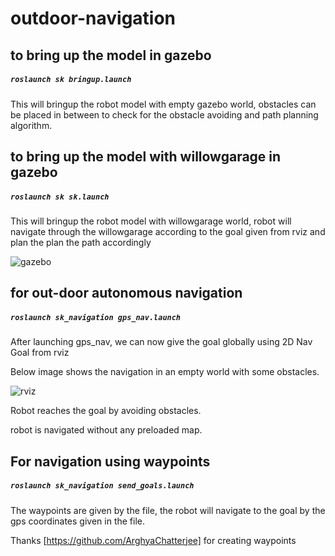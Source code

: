 # outdoor-navigation

## to bring up the model in gazebo 


##### `roslaunch sk bringup.launch`

This will bringup the robot model with empty gazebo world, obstacles can be placed in between to check for the obstacle avoiding and path planning algorithm.


## to bring up the model with willowgarage in gazebo 

##### `roslaunch sk sk.launch`

This will bringup the robot model with willowgarage world, robot will navigate through the willowgarage according to the goal given from rviz and plan the plan the path accordingly

![gazebo](https://github.com/mohdwaseem27/outdoor-navigation/blob/master/docs/pic0.png) 



## for out-door autonomous navigation


##### `roslaunch sk_navigation gps_nav.launch`


After launching gps_nav, we can now give the goal globally using 2D Nav Goal from rviz

Below image shows the navigation in an empty world with some obstacles.

![rviz](https://github.com/mohdwaseem27/outdoor-navigation/blob/master/docs/pic.png)

Robot reaches the goal by avoiding obstacles.

robot is navigated without any preloaded map.


## For navigation using waypoints

##### `roslaunch sk_navigation send_goals.launch`

The waypoints are given by the file, the robot will navigate to the goal by the gps coordinates given in the file.


Thanks [https://github.com/ArghyaChatterjee] for creating waypoints



